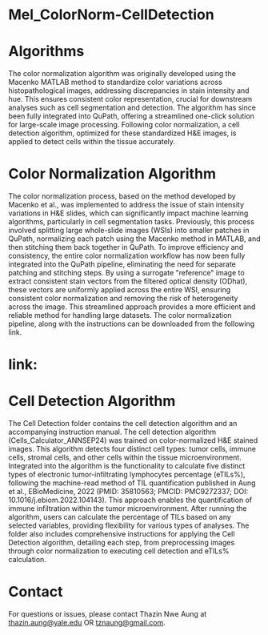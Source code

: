 # Mel_ColorNorm-CellDetection
# Algorithms 
The color normalization algorithm was originally developed using the Macenko MATLAB method to standardize color variations across histopathological images, addressing discrepancies in stain intensity and hue. This ensures consistent color representation, crucial for downstream analyses such as cell segmentation and detection. The algorithm has since been fully integrated into QuPath, offering a streamlined one-click solution for large-scale image processing. Following color normalization, a cell detection algorithm, optimized for these standardized H&E images, is applied to detect cells within the tissue accurately.
# Color Normalization Algorithm
The color normalization process, based on the method developed by Macenko et al., was implemented to address the issue of stain intensity variations in H&E slides, which can significantly impact machine learning algorithms, particularly in cell segmentation tasks. Previously, this process involved splitting large whole-slide images (WSIs) into smaller patches in QuPath, normalizing each patch using the Macenko method in MATLAB, and then stitching them back together in QuPath. To improve efficiency and consistency, the entire color normalization workflow has now been fully integrated into the QuPath pipeline, eliminating the need for separate patching and stitching steps. By using a surrogate "reference" image to extract consistent stain vectors from the filtered optical density (ODhat), these vectors are uniformly applied across the entire WSI, ensuring consistent color normalization and removing the risk of heterogeneity across the image. This streamlined approach provides a more efficient and reliable method for handling large datasets. The color normalization pipeline, along with the instructions can be downloaded from the following link. 
# link: 
# Cell Detection Algorithm
The Cell Detection folder contains the cell detection algorithm and an accompanying instruction manual. The cell detection algorithm (Cells_Calculator_ANNSEP24) was trained on color-normalized H&E stained images. This algorithm detects four distinct cell types: tumor cells, immune cells, stromal cells, and other cells within the tissue microenvironment. Integrated into the algorithm is the functionality to calculate five distinct types of electronic tumor-infiltrating lymphocytes percentage (eTILs%), following the machine-read method of TIL quantification published in Aung et al., EBioMedicine, 2022 (PMID: 35810563; PMCID: PMC9272337; DOI: 10.1016/j.ebiom.2022.104143). This approach enables the quantification of immune infiltration within the tumor microenvironment. After running the algorithm, users can calculate the percentage of TILs based on any selected variables, providing flexibility for various types of analyses. The folder also includes comprehensive instructions for applying the Cell Detection algorithm, detailing each step, from preprocessing images through color normalization to executing cell detection and eTILs% calculation. 
# Contact 
For questions or issues, please contact Thazin Nwe Aung at thazin.aung@yale.edu OR tznaung@gmail.com.
